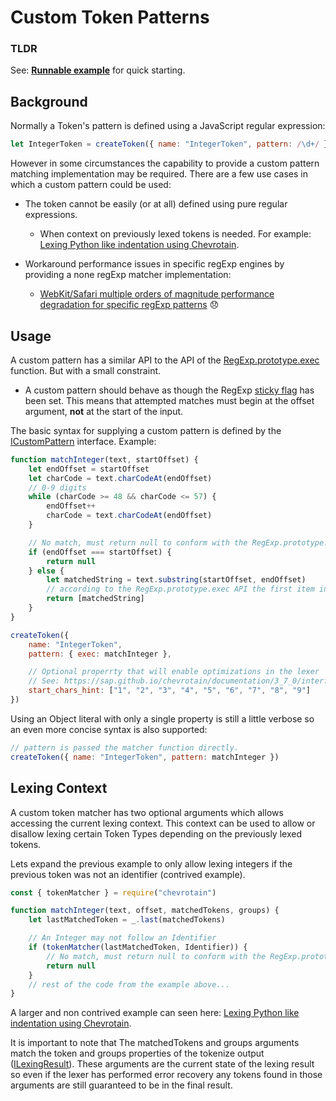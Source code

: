 # Custom Token Patterns

### TLDR

See: [**Runnable example**](https://github.com/SAP/chevrotain/blob/master/examples/lexer/custom_patterns/custom_patterns.js) for quick starting.

## Background

Normally a Token's pattern is defined using a JavaScript regular expression:

```javascript
let IntegerToken = createToken({ name: "IntegerToken", pattern: /\d+/ })
```

However in some circumstances the capability to provide a custom pattern matching implementation may be required.
There are a few use cases in which a custom pattern could be used:

-   The token cannot be easily (or at all) defined using pure regular expressions.

    -   When context on previously lexed tokens is needed.
        For example: [Lexing Python like indentation using Chevrotain](https://github.com/SAP/chevrotain/blob/master/examples/lexer/python_indentation/python_indentation.js).

-   Workaround performance issues in specific regExp engines by providing a none regExp matcher implementation:
    -   [WebKit/Safari multiple orders of magnitude performance degradation for specific regExp patterns](https://bugs.webkit.org/show_bug.cgi?id=152578) 😞

## Usage

A custom pattern has a similar API to the API of the [RegExp.prototype.exec](https://developer.mozilla.org/en-US/docs/Web/JavaScript/Reference/Global_Objects/RegExp/exec)
function. But with a small constraint.

-   A custom pattern should behave as though the RegExp [sticky flag](https://developer.mozilla.org/en-US/docs/Web/JavaScript/Reference/Global_Objects/RegExp/sticky) has been set.
    This means that attempted matches must begin at the offset argument, **not** at the start of the input.

The basic syntax for supplying a custom pattern is defined by the [ICustomPattern](https://sap.github.io/chevrotain/documentation/3_7_0/interfaces/icustompattern.html) interface.
Example:

```javascript
function matchInteger(text, startOffset) {
    let endOffset = startOffset
    let charCode = text.charCodeAt(endOffset)
    // 0-9 digits
    while (charCode >= 48 && charCode <= 57) {
        endOffset++
        charCode = text.charCodeAt(endOffset)
    }

    // No match, must return null to conform with the RegExp.prototype.exec signature
    if (endOffset === startOffset) {
        return null
    } else {
        let matchedString = text.substring(startOffset, endOffset)
        // according to the RegExp.prototype.exec API the first item in the returned array must be the whole matched string.
        return [matchedString]
    }
}

createToken({
    name: "IntegerToken",
    pattern: { exec: matchInteger },

    // Optional properrty that will enable optimizations in the lexer
    // See: https://sap.github.io/chevrotain/documentation/3_7_0/interfaces/itokenconfig.html#start_chars_hint
    start_chars_hint: ["1", "2", "3", "4", "5", "6", "7", "8", "9"]
})
```

Using an Object literal with only a single property is still a little verbose so an even more concise syntax is also supported:

```javascript
// pattern is passed the matcher function directly.
createToken({ name: "IntegerToken", pattern: matchInteger })
```

## Lexing Context

A custom token matcher has two optional arguments which allows accessing the current lexing context.
This context can be used to allow or disallow lexing certain Token Types depending
on the previously lexed tokens.

Lets expand the previous example to only allow lexing integers if the previous token was not an identifier (contrived example).

```javascript
const { tokenMatcher } = require("chevrotain")

function matchInteger(text, offset, matchedTokens, groups) {
    let lastMatchedToken = _.last(matchedTokens)

    // An Integer may not follow an Identifier
    if (tokenMatcher(lastMatchedToken, Identifier)) {
        // No match, must return null to conform with the RegExp.prototype.exec signature
        return null
    }
    // rest of the code from the example above...
}
```

A larger and non contrived example can seen here: [Lexing Python like indentation using Chevrotain](https://github.com/SAP/chevrotain/blob/master/examples/lexer/python_indentation/python_indentation.js).

It is important to note that The matchedTokens and groups arguments match the token and groups properties of the tokenize output ([ILexingResult](https://sap.github.io/chevrotain/documentation/3_7_0/interfaces/ilexingresult.html)).
These arguments are the current state of the lexing result so even if the lexer has performed error recovery any tokens found
in those arguments are still guaranteed to be in the final result.

